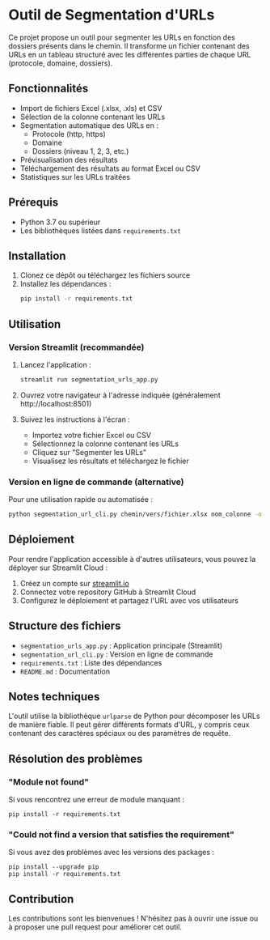 # Outil de Segmentation d'URLs

Ce projet propose un outil pour segmenter les URLs en fonction des dossiers présents dans le chemin. Il transforme un fichier contenant des URLs en un tableau structuré avec les différentes parties de chaque URL (protocole, domaine, dossiers).

## Fonctionnalités

- Import de fichiers Excel (.xlsx, .xls) et CSV
- Sélection de la colonne contenant les URLs
- Segmentation automatique des URLs en :
  - Protocole (http, https)
  - Domaine
  - Dossiers (niveau 1, 2, 3, etc.)
- Prévisualisation des résultats
- Téléchargement des résultats au format Excel ou CSV
- Statistiques sur les URLs traitées

## Prérequis

- Python 3.7 ou supérieur
- Les bibliothèques listées dans `requirements.txt`

## Installation

1. Clonez ce dépôt ou téléchargez les fichiers source
2. Installez les dépendances :
   ```bash
   pip install -r requirements.txt
   ```

## Utilisation

### Version Streamlit (recommandée)

1. Lancez l'application :
   ```bash
   streamlit run segmentation_urls_app.py
   ```

2. Ouvrez votre navigateur à l'adresse indiquée (généralement http://localhost:8501)

3. Suivez les instructions à l'écran :
   - Importez votre fichier Excel ou CSV
   - Sélectionnez la colonne contenant les URLs
   - Cliquez sur "Segmenter les URLs"
   - Visualisez les résultats et téléchargez le fichier

### Version en ligne de commande (alternative)

Pour une utilisation rapide ou automatisée :

```bash
python segmentation_url_cli.py chemin/vers/fichier.xlsx nom_colonne -o chemin/vers/sortie.xlsx
```

## Déploiement

Pour rendre l'application accessible à d'autres utilisateurs, vous pouvez la déployer sur Streamlit Cloud :

1. Créez un compte sur [streamlit.io](https://streamlit.io/)
2. Connectez votre repository GitHub à Streamlit Cloud
3. Configurez le déploiement et partagez l'URL avec vos utilisateurs

## Structure des fichiers

- `segmentation_urls_app.py` : Application principale (Streamlit)
- `segmentation_url_cli.py` : Version en ligne de commande
- `requirements.txt` : Liste des dépendances
- `README.md` : Documentation

## Notes techniques

L'outil utilise la bibliothèque `urlparse` de Python pour décomposer les URLs de manière fiable. Il peut gérer différents formats d'URL, y compris ceux contenant des caractères spéciaux ou des paramètres de requête.

## Résolution des problèmes

### "Module not found"

Si vous rencontrez une erreur de module manquant :
```
pip install -r requirements.txt
```

### "Could not find a version that satisfies the requirement"

Si vous avez des problèmes avec les versions des packages :
```
pip install --upgrade pip
pip install -r requirements.txt
```

## Contribution

Les contributions sont les bienvenues ! N'hésitez pas à ouvrir une issue ou à proposer une pull request pour améliorer cet outil.
